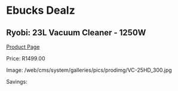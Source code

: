 
# Ebucks Dealz
## Ryobi: 23L Vacuum Cleaner - 1250W
[Product Page](https://www.ebucks.com/web/shop/productSelected.do?prodId=315075982&catId=363410833)

Price: R1499.00

Image: /web/cms/system/galleries/pics/prodimg/VC-25HD_300.jpg

Savings: 


	
